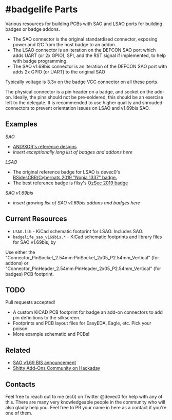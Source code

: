 #badgelife Parts
================

Various resources for building PCBs with SAO and LSAO ports for building badges or badge addons.

 - The SAO connector is the original standardised connector, exposing power and I2C from the host badge to an addon.
 - The LSAO connector is an iteration on the DEFCON SAO port which adds UART (or 2x GPIO), SPI, and the RST signal if implemented, to help with badge programming.
 - The SAO v1.69bis connector is an iteration of the DEFCON SAO port with adds 2x GPIO (or UART) to the original SAO 

Typically voltage is 3.3v on the badge VCC connector on all these ports.

The physical connector is a pin header on a badge, and socket on the add-on. Ideally, the pins should not be pre-soldered, this should be an exercise left to the delegate. It is
recommended to use higher quality and shrouded connectors to prevent orientation issues on LSAO and v1.69bis SAO.

Examples
--------

*SAO*

 - [AND!XOR's reference designs](https://github.com/ANDnXOR/sao-reference-designs)
 - _insert exceptionally long list of badges and addons here_

*LSAO*

 - The original reference badge for LSAO is devec0's [BSidesCBR/Cybernats 2019 "Nopia 1337" badge.](https://github.com/BSidesCbr/2019badge)
 - The best reference badge is filsy's [OzSec 2019 badge](https://github.com/ozseccon/ozseccon2019_badge)

*SAO v1.69bis*

 - _insert growing list of SAO v1.69bis addons and badges here_

Current Resources
-----------------

- `LSAO.lib` - KiCad schematic footprint for LSAO. Includes SAO.
- `badgelife_sao_v169bis.*` - KiCad schematic footprints and library files for SAO v1.69bis, by 

Use either the "Connector_PinSocket_2.54mm:PinSocket_2x05_P2.54mm_Vertical" (for addons) or "Connector_PinHeader_2.54mm:PinHeader_2x05_P2.54mm_Vertical" (for badges) PCB footprint.

TODO
----

Pull requests accepted!

* A custom KiCAD PCB footprint for badge an add-on connectors to add pin definitions to the silkscreen.
* Footprints and PCB layout files for EasyEDA, Eagle, etc. Pick your poison.
* More example schematic and PCBs!

Related
-------
- [SAO v1.69 BIS announcement](https://hackaday.io/project/52950-shitty-add-ons/log/159806-introducing-the-shitty-add-on-v169bis-standard)
- [Shitty Add-Ons Community on Hackaday](https://hackaday.io/project/52950-shitty-add-ons)

Contacts
--------

Feel free to reach out to me (ec0) on Twitter @devec0 for help with any of this.
There are many very knowledgeable people in the community who will also gladly help you. Feel free to PR your name in here as a contact if you're one of them.
